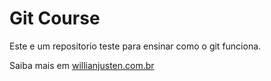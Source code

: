 # Git Course

Este e um repositorio teste para ensinar como o git funciona.

Saiba mais em [willianjusten.com.br](http?willianjusten.com.br)

